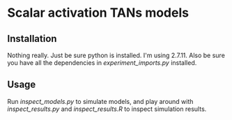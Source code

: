 # Scalar activation TANs models

## Installation
Nothing really. Just be sure python is installed. I'm using
2.7.11. Also be sure you have all the dependencies in
*experiment_imports.py* installed.

## Usage
Run *inspect_models.py* to simulate models, and play around
with *inspect_results.py* and *inspect_results.R* to inspect
simulation results.


